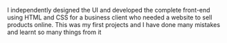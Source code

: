 I independently designed the UI and developed the complete front-end using HTML and CSS for a business client who needed a website to sell products online. This was my first projects and I have done many mistakes and learnt so many things from it
